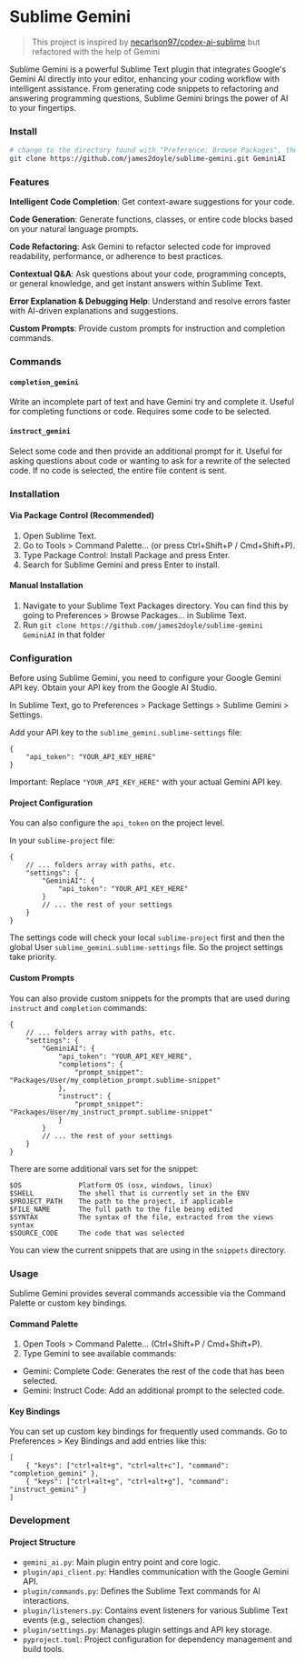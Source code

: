 Sublime Gemini
=================

> This project is inspired by [necarlson97/codex-ai-sublime](https://github.com/necarlson97/codex-ai-sublime) but refactored with the help of Gemini

Sublime Gemini is a powerful Sublime Text plugin that integrates Google's Gemini AI directly into your editor, enhancing your coding workflow with intelligent assistance. From generating code snippets to refactoring and answering programming questions, Sublime Gemini brings the power of AI to your fingertips.

### Install

```sh
# change to the directory found with "Preference: Browse Packages", then clone
git clone https://github.com/james2doyle/sublime-gemini.git GeminiAI
```

### Features

**Intelligent Code Completion**: Get context-aware suggestions for your code.

**Code Generation**: Generate functions, classes, or entire code blocks based on your natural language prompts.

**Code Refactoring**: Ask Gemini to refactor selected code for improved readability, performance, or adherence to best practices.

**Contextual Q&A**: Ask questions about your code, programming concepts, or general knowledge, and get instant answers within Sublime Text.

**Error Explanation & Debugging Help**: Understand and resolve errors faster with AI-driven explanations and suggestions.

**Custom Prompts**: Provide custom prompts for instruction and completion commands.

### Commands

#### `completion_gemini`

Write an incomplete part of text and have Gemini try and complete it. Useful for completing functions or code. Requires some code to be selected.

#### `instruct_gemini`

Select some code and then provide an additional prompt for it. Useful for asking questions about code or wanting to ask for a rewrite of the selected code. If no code is selected, the entire file content is sent.

### Installation

#### Via Package Control (Recommended)

1. Open Sublime Text.
1. Go to Tools > Command Palette... (or press Ctrl+Shift+P / Cmd+Shift+P).
1. Type Package Control: Install Package and press Enter.
1. Search for Sublime Gemini and press Enter to install.

#### Manual Installation

1. Navigate to your Sublime Text Packages directory. You can find this by going to Preferences > Browse Packages... in Sublime Text.
1. Run `git clone https://github.com/james2doyle/sublime-gemini GeminiAI` in that folder

### Configuration

Before using Sublime Gemini, you need to configure your Google Gemini API key.
Obtain your API key from the Google AI Studio.

In Sublime Text, go to Preferences > Package Settings > Sublime Gemini > Settings.

Add your API key to the `sublime_gemini.sublime-settings` file:

```jsonc
{
    "api_token": "YOUR_API_KEY_HERE"
}
```

Important: Replace `"YOUR_API_KEY_HERE"` with your actual Gemini API key.

#### Project Configuration

You can also configure the `api_token` on the project level.

In your `sublime-project` file:

```jsonc
{
    // ... folders array with paths, etc.
    "settings": {
        "GeminiAI": {
            "api_token": "YOUR_API_KEY_HERE"
        }
        // ... the rest of your settings
    }
}
```

The settings code will check your local `sublime-project` first and then the global User `sublime_gemini.sublime-settings` file. So the project settings take priority.

#### Custom Prompts

You can also provide custom snippets for the prompts that are used during `instruct` and `completion` commands:

```jsonc
{
    // ... folders array with paths, etc.
    "settings": {
        "GeminiAI": {
            "api_token": "YOUR_API_KEY_HERE",
            "completions": {
                "prompt_snippet": "Packages/User/my_completion_prompt.sublime-snippet"
            },
            "instruct": {
                "prompt_snippet": "Packages/User/my_instruct_prompt.sublime-snippet"
            }
        }
        // ... the rest of your settings
    }
}
```

There are some additional vars set for the snippet:

```
$OS              Platform OS (osx, windows, linux)
$SHELL           The shell that is currently set in the ENV
$PROJECT_PATH    The path to the project, if applicable
$FILE_NAME       The full path to the file being edited
$SYNTAX          The syntax of the file, extracted from the views syntax
$SOURCE_CODE     The code that was selected
```

You can view the current snippets that are using in the `snippets` directory.

### Usage

Sublime Gemini provides several commands accessible via the Command Palette or custom key bindings.

#### Command Palette

1. Open Tools > Command Palette... (Ctrl+Shift+P / Cmd+Shift+P).
1. Type Gemini to see available commands:
  - Gemini: Complete Code: Generates the rest of the code that has been selected.
  - Gemini: Instruct Code: Add an additional prompt to the selected code.

#### Key Bindings

You can set up custom key bindings for frequently used commands. Go to Preferences > Key Bindings and add entries like this:

```jsonc
[
    { "keys": ["ctrl+alt+g", "ctrl+alt+c"], "command": "completion_gemini" },
    { "keys": ["ctrl+alt+g", "ctrl+alt+g"], "command": "instruct_gemini" }
]
```

### Development

#### Project Structure

- `gemini_ai.py`: Main plugin entry point and core logic.
- `plugin/api_client.py`: Handles communication with the Google Gemini API.
- `plugin/commands.py`: Defines the Sublime Text commands for AI interactions.
- `plugin/listeners.py`: Contains event listeners for various Sublime Text events (e.g., selection changes).
- `plugin/settings.py`: Manages plugin settings and API key storage.
- `pyproject.toml`: Project configuration for dependency management and build tools.
